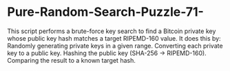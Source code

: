 # Pure-Random-Search-Puzzle-71-
This script performs a brute-force key search to find a Bitcoin private key whose public key hash matches a target RIPEMD-160 value. It does this by:  Randomly generating private keys in a given range.  Converting each private key to a public key.  Hashing the public key (SHA-256 → RIPEMD-160).  Comparing the result to a known target hash.
